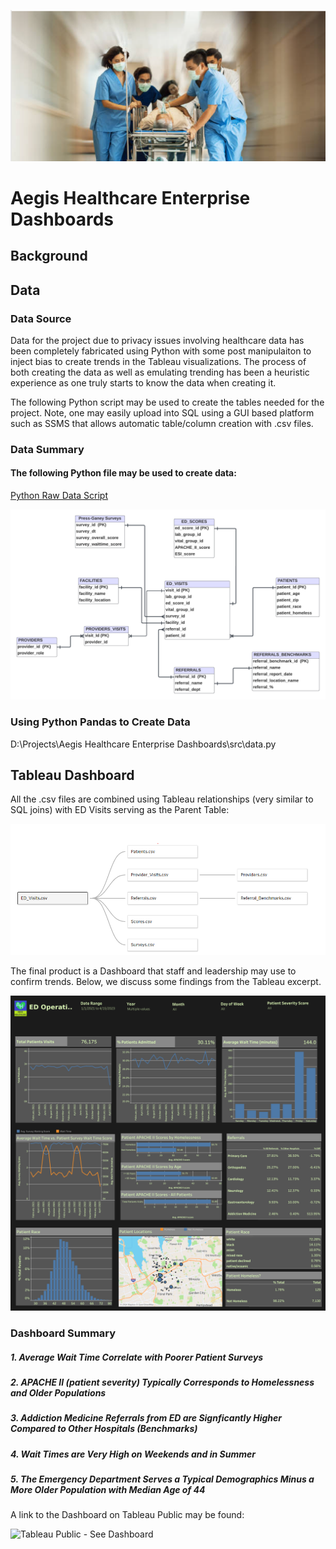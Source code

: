 ![stock image](https://github.com/RyansStacks/Emergency-Department-Tableau-Dashboard/blob/main/img/stock.png)

# Aegis Healthcare Enterprise Dashboards

## Background

## Data

### Data Source

Data for the project due to privacy issues involving healthcare data has been completely fabricated using Python with some post manipulaiton to inject bias to create trends in the Tableau visualizations. The process of both creating the data as well as emulating trending has been a heuristic experience as one truly starts to know the data when creating it.

The following Python script may be used to create the tables needed for the project. Note, one may easily upload into SQL using a GUI based platform such as SSMS that allows automatic table/column creation with .csv files.

### Data Summary


#### The following Python file may be used to create data:
[Python Raw Data Script](https://github.com/RyansStacks/Emergency-Department-Tableau-Dashboard/blob/main/src/Data.py )



![ER Diagram](https://github.com/RyansStacks/Emergency-Department-Tableau-Dashboard/blob/main/img/ED%20Data%20Model.png)


### Using Python Pandas to Create Data

D:\Projects\Aegis Healthcare Enterprise Dashboards\src\data.py

## Tableau Dashboard

All the .csv files are combined using Tableau relationships (very similar to SQL joins) with ED Visits serving as the Parent Table:

<img src= https://github.com/RyansStacks/Emergency-Department-Tableau-Dashboard/blob/main/img/Tableau%20Data%20Model.png width="1000"/>


The final product is a Dashboard that staff and leadership may use to confirm trends. Below, we discuss some findings from the Tableau excerpt.



![Tableau Dashboard](https://github.com/RyansStacks/Emergency-Department-Tableau-Dashboard/blob/main/img/ED%20Operations.png)


### Dashboard Summary

##### 1. Average Wait Time Correlate with Poorer Patient Surveys

##### 2. APACHE II (patient severity) Typically Corresponds to Homelessness and Older Populations

##### 3. Addiction Medicine Referrals from ED are Signficantly Higher Compared to Other Hospitals (Benchmarks)

##### 4. Wait Times are Very High on Weekends and in Summer

##### 5. The Emergency Department Serves a Typical Demographics Minus a More Older Population with Median Age of 44

A link to the Dashboard on Tableau Public may be found:

![Tableau Public - See Dashboard](https://public.tableau.com/app/profile/ryan.breen8189/viz/AegisHealthcareEnterpriseEDDashboard/EDOperations?publish=yes)
